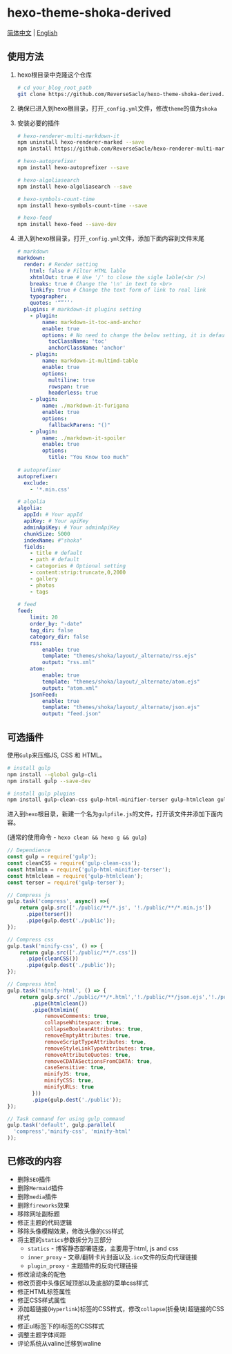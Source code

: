 # hexo-theme-shoka-derived

[简体中文](./README.md) | [English](./README_en.md)

## 使用方法

1. hexo根目录中克隆这个仓库

   ```bash
   # cd your_blog_root_path
   git clone https://github.com/ReverseSacle/hexo-theme-shoka-derived.git ./themes/shoka
   ```

2. 确保已进入到hexo根目录，打开`_config.yml`文件，修改`theme`的值为`shoka`

3. 安装必要的插件

   ```bash
   # hexo-renderer-multi-markdown-it
   npm uninstall hexo-renderer-marked --save
   npm install https://github.com/ReverseSacle/hexo-renderer-multi-markdown-it.git --save
   
   # hexo-autoprefixer
   npm install hexo-autoprefixer --save
   
   # hexo-algoliasearch
   npm install hexo-algoliasearch --save
   
   # hexo-symbols-count-time
   npm install hexo-symbols-count-time --save
   
   # hexo-feed
   npm install hexo-feed --save-dev
   ```

4. 进入到hexo根目录，打开`_config.yml`文件，添加下面内容到文件末尾

   ```yaml
   # markdown
   markdown:
     render: # Render setting
       html: false # Filter HTML lable
       xhtmlOut: true # Use '/' to close the sigle lable(<br />)
       breaks: true # Change the '\n' in text to <br>
       linkify: true # Change the text form of link to real link
       typographer: 
       quotes: '“”‘’'
     plugins: # markdown-it plugins setting
       - plugin:
           name: markdown-it-toc-and-anchor
           enable: true
           options: # No need to change the below setting, it is default
             tocClassName: 'toc'
             anchorClassName: 'anchor'
       - plugin:
           name: markdown-it-multimd-table
           enable: true
           options:
             multiline: true
             rowspan: true
             headerless: true
       - plugin:
           name: ./markdown-it-furigana
           enable: true
           options:
             fallbackParens: "()"
       - plugin:
           name: ./markdown-it-spoiler
           enable: true
           options:
             title: "You Know too much"
     
   # autoprefixer
   autoprefixer:
     exclude:
       - '*.min.css'
   
   # algolia
   algolia:
     appId: # Your appId
     apiKey: # Your apiKey
     adminApiKey: # Your adminApiKey
     chunkSize: 5000
     indexName: #"shoka"
     fields:
       - title # default
       - path # default
       - categories # Optional setting
       - content:strip:truncate,0,2000
       - gallery
       - photos
       - tags
       
   # feed
   feed:
       limit: 20
       order_by: "-date"
       tag_dir: false
       category_dir: false
       rss:
           enable: true
           template: "themes/shoka/layout/_alternate/rss.ejs"
           output: "rss.xml"
       atom:
           enable: true
           template: "themes/shoka/layout/_alternate/atom.ejs"
           output: "atom.xml"
       jsonFeed:
           enable: true
           template: "themes/shoka/layout/_alternate/json.ejs"
           output: "feed.json"
   ```

## 可选插件

使用`Gulp`来压缩JS, CSS 和 HTML。

```bash
# install gulp
npm install --global gulp-cli
npm install gulp --save-dev

# install gulp plugins
npm install gulp-clean-css gulp-html-minifier-terser gulp-htmlclean gulp-terser --save-dev
```

进入到`hexo`根目录，新建一个名为`gulpfile.js`的文件，打开该文件并添加下面内容。

(通常的使用命令 - `hexo clean && hexo g && gulp`)

```javascript
// Dependience
const gulp = require('gulp');
const cleanCSS = require('gulp-clean-css');
const htmlmin = require('gulp-html-minifier-terser');
const htmlclean = require('gulp-htmlclean');
const terser = require('gulp-terser');

// Compress js
gulp.task('compress', async() =>{
	return gulp.src(['./public/**/*.js', '!./public/**/*.min.js'])
	  .pipe(terser())
	  .pipe(gulp.dest('./public'));
});

// Compress css
gulp.task('minify-css', () => {
	return gulp.src(['./public/**/*.css'])
	  .pipe(cleanCSS())
      .pipe(gulp.dest('./public'));
});

// Compress html
gulp.task('minify-html', () => {
    return gulp.src('./public/**/*.html','!./public/**/json.ejs','!./public/**/atom.ejs','!./public/**/rss.ejs')
		.pipe(htmlclean())
		.pipe(htmlmin({
			removeComments: true,
			collapseWhitespace: true,
			collapseBooleanAttributes: true,
			removeEmptyAttributes: true,
			removeScriptTypeAttributes: true,
			removeStyleLinkTypeAttributes: true,
			removeAttributeQuotes: true,
			removeCDATASectionsFromCDATA: true,
			caseSensitive: true,
			minifyJS: true,
			minifyCSS: true,
			minifyURLs: true
		}))
		.pipe(gulp.dest('./public'));
});

// Task command for using gulp command
gulp.task('default', gulp.parallel(
  'compress','minify-css', 'minify-html'
));
```

## 已修改的内容

+ 删除`SEO`插件
+ 删除`Mermaid`插件
+ 删除`media`插件
+ 删除`fireworks`效果
+ 移除网址副标题
+ 修正主题的代码逻辑
+ 移除头像模糊效果，修改头像的`CSS`样式
+ 将主题的`statics`参数拆分为三部分
  + `statics` - 博客静态部署链接，主要用于html, js and css
  + `inner_proxy` - 文章/翻转卡片封面以及`.ico`文件的反向代理链接
  + `plugin_proxy` - 主题插件的反向代理链接
+ 修改滚动条的配色
+ 修改页面中头像区域顶部以及底部的菜单css样式
+ 修正HTML标签属性
+ 修正CSS样式属性
+ 添加超链接(`Hyperlink`)标签的CSS样式，修改`collapse`(折叠块)超链接的CSS样式
+ 修正ul标签下的li标签的CSS样式
+ 调整主题字体间距
+ 评论系统从valine迁移到waline
